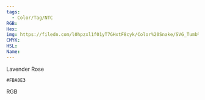 ```yaml
---
tags:
  - Color/Tag/NTC
RGB:
Hex:
img: https://filedn.com/l0hpzxl1f01yT7GHxtF8cyk/Color%20Snake/SVG_Tumb%20Mass%20No%20Name/FBA0E3.svg
CMYK:
HSL:
Name:
---
```

Lavender Rose
```palette
#FBA0E3
```
RGB
